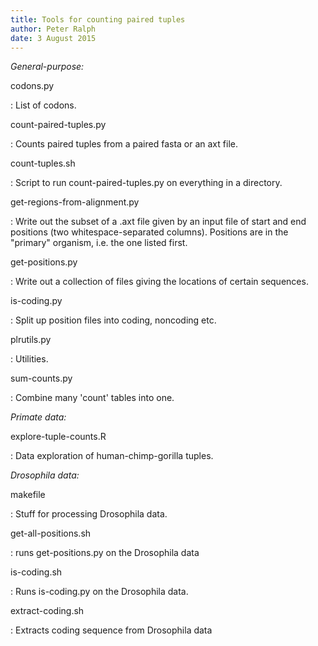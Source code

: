```yaml
---
title: Tools for counting paired tuples
author: Peter Ralph
date: 3 August 2015
---
```


*General-purpose:*

codons.py

: List of codons.

count-paired-tuples.py

: Counts paired tuples from a paired fasta or an axt file.

count-tuples.sh

: Script to run count-paired-tuples.py on everything in a directory.

get-regions-from-alignment.py

: Write out the subset of a .axt file
given by an input file of start and end positions (two whitespace-separated columns).
Positions are in the "primary" organism, i.e. the one listed first.

get-positions.py

: Write out a collection of files giving the locations of certain sequences.

is-coding.py

: Split up position files into coding, noncoding etc.

plrutils.py

: Utilities.

sum-counts.py

: Combine many 'count' tables into one.

*Primate data:*

explore-tuple-counts.R

: Data exploration of human-chimp-gorilla tuples.

*Drosophila data:*

makefile

: Stuff for processing Drosophila data.

get-all-positions.sh

: runs get-positions.py on the Drosophila data

is-coding.sh

: Runs is-coding.py on the Drosophila data.

extract-coding.sh

: Extracts coding sequence from Drosophila data
